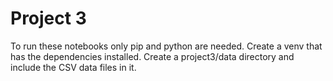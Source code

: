 # Project 3

To run these notebooks only pip and python are needed. Create a venv that has the dependencies installed. Create a project3/data directory and include the CSV data files in it.
